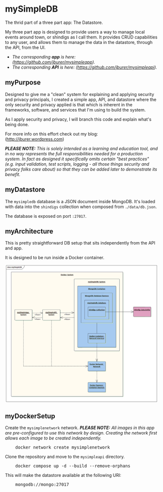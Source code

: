 # mySimpleDB

The thrid part of a three part app: The Datastore.

My three part app is designed to provide users a way to manage local events around town, or shindigs
as I call them. It provides CRUD capabilities to any user, and allows them to manage the data in the
datastore, through the API, from the UI.

- _The corresponding **app** is here: (https://github.com/jburer/mysimpleapp)._
- _The corresponding **API** is here: (https://github.com/jburer/mysimpleapi)._

## myPurpose

Designed to give me a "clean" system for explaining and applying security and
privacy principals, I created a simple app, API, and datastore where the
only security and privacy applied is that which is inherent in the frameworks, software,
and services that I'm using to build the system.

As I apply security and privacy, I will branch this code and explain what's being done.

For more info on this effort check out my blog: (http://jburer.wordpress.com)

_**PLEASE NOTE:** This is solely intended as a learning and education tool, and_
_in no way represents the full responsibilities needed for a production system. In fact_
_as designed it specifically omits certain "best practices" (e.g. input validation, test scripts, logging - all_
_those things security and privacy folks care about) so that_
_they can be added later to demonstrate its benefit._

## myDatastore

The `mysimpledb` database is a JSON document inside MongoDB. It's loaded with data
into the `shindigs` collection when composed from
`./data/db.json`.

The database is exposed on port `:27017`.

## myArchitecture

This is pretty straightforward DB setup that sits independently from the API and app.

It is designed to be run inside a Docker container.

![mySimpleDB](/images/mySimpleDB.gif)

## myDockerSetup

Create the `mysimplenetwork` network. _**PLEASE NOTE:** All images in this app are pre-configured to use this network by design._
_Creating the network first allows each image to be created independently._

<pre>
    docker network create mysimplenetwork
</pre>

Clone the repository and move to the `mysimpleapi` directory.

<pre>
    docker compose up -d --build --remove-orphans
</pre>

This will make the datastore available at the following URI:

<pre>
    mongodb://mongo:27017
</pre>
